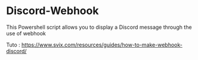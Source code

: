 # Discord-Webhook
This Powershell script allows you to display a Discord message through the use of webhook

Tuto :
https://www.svix.com/resources/guides/how-to-make-webhook-discord/
